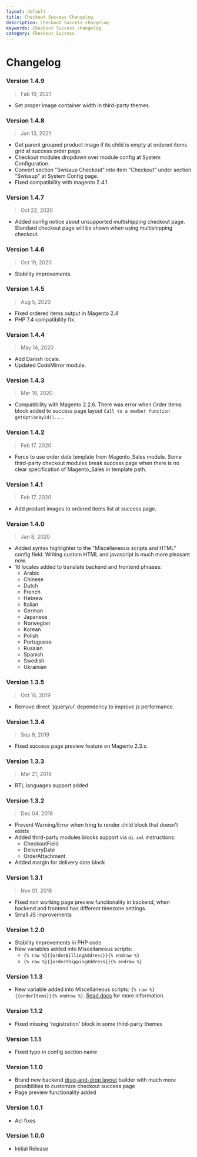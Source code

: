 ```yaml
---
layout: default
title: Checkout Success Changelog
description: Checkout Success changelog
keywords: Checkout Success changelog
category: Checkout Success
---
```


# Changelog

### Version 1.4.9

> Fab 19, 2021

  - Set proper image container width in third-party themes.

### Version 1.4.8

> Jan 13, 2021

  - Get parent grouped product image if its child is empty at ordered items grid at success order page.
  - Checkout modules dropdown over module config at System Configuration.
  - Convert section "Swissup Checkout" into item "Checkout" under section "Swissup" at System Config page.
  - Fixed compatibility with magento 2.4.1.

### Version 1.4.7

> Oct 22, 2020

 -  Added config notice about unsupported multishipping checkout page. Standard checkout
    page will be shown when using multishipping checkout.

### Version 1.4.6

> Oct 19, 2020

 -  Stability improvements.

### Version 1.4.5

> Aug 5, 2020

  - Fixed ordered items output in Magento 2.4
  - PHP 7.4 compatibility fix.

### Version 1.4.4

> May 14, 2020

  - Add Danish locale.
  - Updated CodeMirror module.

### Version 1.4.3

> Mar 19, 2020

 -  Compatibility with Magento 2.2.6. There was error when Order Items block added to success page layout `Call to a member function getOptionById()...`.

### Version 1.4.2

> Feb 17, 2020

 -  Force to use order date template from Magento_Sales module. Some third-party checkout modules break success page when there is no clear specification of Magento_Sales in template path.

### Version 1.4.1

> Feb 17, 2020

 -  Add product images to ordered items list at success page.

### Version 1.4.0

> Jan 8, 2020

 -  Added syntax highlighter to the "Miscellaneous scripts and HTML" config field.
    Writing custom HTML and javascript is much more pleasant now.
 -  16 locales added to translate backend and frontend phrases:
    - Arabic
    - Chinese
    - Dutch
    - French
    - Hebrew
    - Italian
    - German
    - Japanese
    - Norwegian
    - Korean
    - Polish
    - Portuguese
    - Russian
    - Spanish
    - Swedish
    - Ukrainian

### Version 1.3.5

> Oct 16, 2019

 -  Remove direct 'jquery/ui' dependency to improve js performance.

### Version 1.3.4

> Sep 9, 2019

 -  Fixed success page preview feature on Magento 2.3.x.

### Version 1.3.3

> Mar 21, 2019

 -  RTL languages support added

### Version 1.3.2

> Dec 04, 2018

 -  Prevent Warning/Error when tring to render child block that doesn't exists
 -  Added third-party modules blocks support via `di.xml` instructions:
    -  CheckoutField
    -  DeliveryDate
    -  OrderAttachment
 -  Added margin for delivery date block

### Version 1.3.1

> Nov 01, 2018

 -  Fixed non working page preview functionality in backend, when backend and
    frontend has different timezone settings.
 -  Small JS improvements

### Version 1.2.0

 -  Stability improvements in PHP code
 -  New variables added into Miscellaneous scripts:
     -  `{% raw %}{{orderBillingAddress}}{% endraw %}`
     -  `{% raw %}{{orderShippingAddress}}{% endraw %}`

### Version 1.1.3

 -  New variable added into Miscellaneous scripts: `{% raw %}{{orderItems}}{% endraw %}`.
    [Read docs](/m2/extensions/checkout-success/miscellaneous-scripts-snippets/)
    for more information.

### Version 1.1.2

 -  Fixed missing 'registration' block in some third-party themes

### Version 1.1.1

 -  Fixed typo in config section name

### Version 1.1.0

 -  Brand new backend [drag-and-drop layout](/m2/extensions/checkout-success/settings/#page-layout)
    builder with much more possibilities to customize checkout success page
 -  Page preview functionality added

### Version 1.0.1

 -  Acl fixes

### Version 1.0.0

 -  Initial Release
